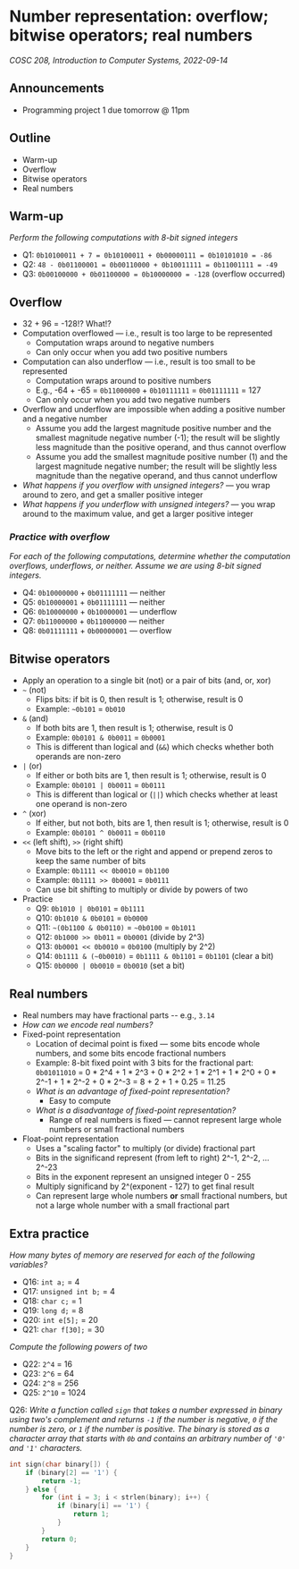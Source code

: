 # Number representation: overflow; bitwise operators; real numbers
_COSC 208, Introduction to Computer Systems, 2022-09-14_

## Announcements
* Programming project 1 due tomorrow @ 11pm

## Outline
* Warm-up
* Overflow
* Bitwise operators
* Real numbers

## Warm-up 
_Perform the following computations with 8-bit signed integers_
* Q1: `0b10100011 + 7 = 0b10100011 + 0b00000111 = 0b10101010 = -86`
* Q2: `48 - 0b01100001 = 0b00110000 + 0b10011111 = 0b11001111 = -49`
* Q3: `0b00100000 + 0b01100000 = 0b10000000 = -128` (overflow occurred)

## Overflow
* 32 + 96 = -128!? What!?
* Computation overflowed — i.e., result is too large to be represented
    * Computation wraps around to negative numbers
    * Can only occur when you add two positive numbers
* Computation can also underflow — i.e., result is too small to be represented
    * Computation wraps around to positive numbers
    * E.g., -64 + -65 = `0b11000000` + `0b10111111` = `0b01111111` = 127
    * Can only occur when you add two negative numbers
* Overflow and underflow are impossible when adding a positive number and a negative number
    * Assume you add the largest magnitude positive number and the smallest magnitude negative number (-1); the result will be slightly less magnitude than the positive operand, and thus cannot overflow
    * Assume you add the smallest magnitude positive number (1) and the largest magnitude negative number; the result will be slightly less magnitude than the negative operand, and thus cannot underflow
* _What happens if you overflow with unsigned integers?_ — you wrap around to zero, and get a smaller positive integer
* _What happens if you underflow with unsigned integers?_ — you wrap around to the maximum value, and get a larger positive integer

### _Practice with overflow_
_For each of the following computations, determine whether the computation overflows, underflows, or neither. Assume we are using 8-bit signed integers._
* Q4: `0b10000000` + `0b01111111` — neither
* Q5: `0b10000001` + `0b01111111` — neither
* Q6: `0b10000000` + `0b10000001` — underflow
* Q7: `0b11000000` + `0b11000000` — neither
* Q8: `0b01111111` + `0b00000001` — overflow

## Bitwise operators
* Apply an operation to a single bit (not) or a pair of bits (and, or, xor)
* `~` (not)
    * Flips bits: if bit is 0, then result is 1; otherwise, result is 0
    * Example: `~0b101` = `0b010`
* `&` (and)
    * If both bits are 1, then result is 1; otherwise, result is 0
    * Example: `0b0101 & 0b0011` = `0b0001`
    * This is different than logical and (`&&`) which checks whether both operands are non-zero
* `|` (or)
    * If either or both bits are 1, then result is 1; otherwise, result is 0
    * Example: `0b0101 | 0b0011` = `0b0111`
    * This is different than logical or (`||`) which checks whether at least one operand is non-zero
* `^` (xor)
    * If either, but not both, bits are 1, then result is 1; otherwise, result is 0
    * Example: `0b0101 ^ 0b0011` = `0b0110`
* `<<` (left shift), `>>` (right shift)
    * Move bits to the left or the right and append or prepend zeros to keep the same number of bits
    * Example: `0b1111 << 0b0010` = `0b1100`
    * Example: `0b1111 >> 0b0001` = `0b0111`
    * Can use bit shifting to multiply or divide by powers of two
* Practice
    * Q9: `0b1010 | 0b0101` = `0b1111`
    * Q10: `0b1010 & 0b0101` = `0b0000`
    * Q11: `~(0b1100 & 0b0110)` = `~0b0100` = `0b1011`
    * Q12: `0b1000 >> 0b011` = `0b0001` (divide by 2^3)
    * Q13: `0b0001 << 0b0010` = `0b0100` (multiply by 2^2)
    * Q14: `0b1111 & (~0b0010)` = `0b1111 & 0b1101` = `0b1101` (clear a bit)
    * Q15: `0b0000 | 0b0010` = `0b0010` (set a bit)

## Real numbers
* Real numbers may have fractional parts -- e.g., `3.14`
* _How can we encode real numbers?_
* Fixed-point representation
    * Location of decimal point is fixed — some bits encode whole numbers, and some bits encode fractional numbers
    * Example: 8-bit fixed point with 3 bits for the fractional part: `0b01011010` = 0 * 2^4 + 1 * 2^3 + 0 * 2^2 + 1 * 2^1 + 1 * 2^0 + 0 * 2^-1 + 1 * 2^-2 + 0 * 2^-3 = 8 + 2 + 1 + 0.25 = 11.25
    * _What is an advantage of fixed-point representation?_
        * Easy to compute
    * _What is a disadvantage of fixed-point representation?_ 
        * Range of real numbers is fixed — cannot represent large whole numbers or small fractional numbers
* Float-point representation
    * Uses a "scaling factor" to multiply (or divide) fractional part
    * Bits in the significand represent (from left to right) 2^-1, 2^-2, ... 2^-23
    * Bits in the exponent represent an unsigned integer 0 - 255
    * Multiply significand by 2^(exponent - 127) to get final result
    * Can represent large whole numbers **or** small fractional numbers, but not a large whole number with a small fractional part

## Extra practice
_How many bytes of memory are reserved for each of the following variables?_
* Q16: `int a;` = 4
* Q17: `unsigned int b;` = 4
* Q18: `char c;` = 1
* Q19: `long d;` = 8
* Q20: `int e[5];` = 20
* Q21: `char f[30];` = 30

_Compute the following powers of two_
* Q22: `2^4` = 16
* Q23: `2^6` = 64
* Q24: `2^8` = 256
* Q25: `2^10` = 1024

Q26: _Write a function called `sign` that takes a number expressed in binary using two's complement and returns `-1` if the number is negative, `0` if the number is zero, or `1` if the number is positive. The binary is stored as a character array that starts with `0b` and contains an arbitrary number of `'0'` and `'1'` characters._
```C
int sign(char binary[]) {
    if (binary[2] == '1') {
        return -1;
    } else {
        for (int i = 3; i < strlen(binary); i++) {
            if (binary[i] == '1') {
                return 1;
            }
        }
        return 0;
    }
}
```